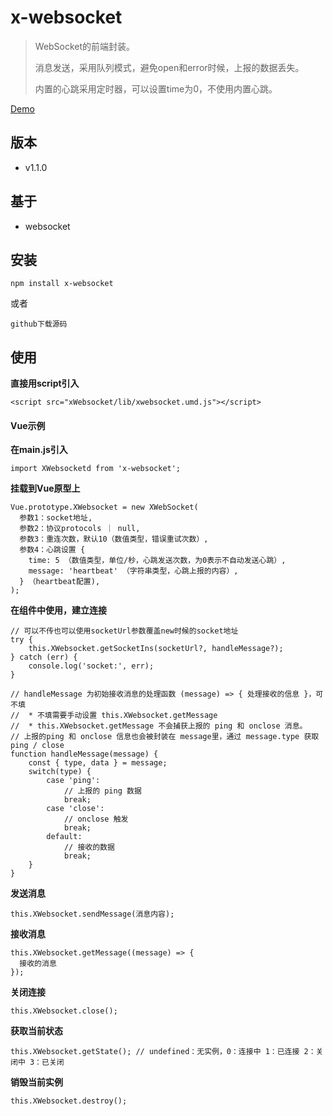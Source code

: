 # x-websocket
>
>WebSocket的前端封装。
> 
>消息发送，采用队列模式，避免open和error时候，上报的数据丢失。
> 
> 内置的心跳采用定时器，可以设置time为0，不使用内置心跳。
>
[Demo](https://mikexia930.github.io/xWebsocket/)
## 版本
- v1.1.0

## 基于
- websocket

## 安装
```
npm install x-websocket
```
或者
```
github下载源码
```
## 使用
**直接用script引入**
```
<script src="xWebsocket/lib/xwebsocket.umd.js"></script>
```
#### Vue示例
**在main.js引入**
```
import XWebsocketd from 'x-websocket';
```
**挂载到Vue原型上**
```
Vue.prototype.XWebsocket = new XWebSocket(
  参数1：socket地址,
  参数2：协议protocols ｜ null,
  参数3：重连次数，默认10（数值类型，错误重试次数）,
  参数4：心跳设置 {
    time: 5 （数值类型，单位/秒，心跳发送次数，为0表示不自动发送心跳）,
    message: 'heartbeat' （字符串类型，心跳上报的内容）,
  } （heartbeat配置),
);
```

**在组件中使用，建立连接**
```
// 可以不传也可以使用socketUrl参数覆盖new时候的socket地址
try {
    this.XWebsocket.getSocketIns(socketUrl?, handleMessage?);
} catch (err) {
    console.log('socket:', err);
}

// handleMessage 为初始接收消息的处理函数 (message) => { 处理接收的信息 }，可不填
//  * 不填需要手动设置 this.XWebsocket.getMessage
//  * this.XWebsocket.getMessage 不会捕获上报的 ping 和 onclose 消息。
// 上报的ping 和 onclose 信息也会被封装在 message里，通过 message.type 获取 ping / close
function handleMessage(message) {
    const { type, data } = message;
    switch(type) {
        case 'ping':
            // 上报的 ping 数据
            break;
        case 'close':
            // onclose 触发
            break;
        default:
            // 接收的数据
            break;
    }
}
```

**发送消息**
```
this.XWebsocket.sendMessage(消息内容);
```

**接收消息**
```
this.XWebsocket.getMessage((message) => {
  接收的消息
});
```
**关闭连接**
```
this.XWebsocket.close();
```
**获取当前状态**
```
this.XWebsocket.getState(); // undefined：无实例，0：连接中 1：已连接 2：关闭中 3：已关闭
```
**销毁当前实例**
```
this.XWebsocket.destroy();
```
